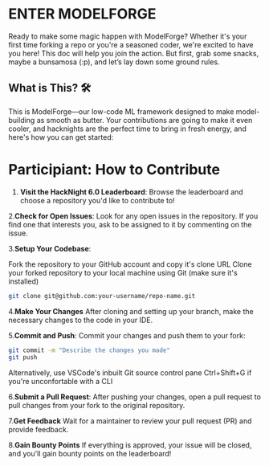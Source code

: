 # ENTER MODELFORGE

Ready to make some magic happen with ModelForge? Whether it's your first time forking a repo or you're a seasoned coder, we're excited to have you here! This doc will help you join the action. But first, grab some snacks, maybe a bunsamosa (:p), and let’s lay down some ground rules.

## What is This? 🛠️

This is ModelForge—our low-code ML framework designed to make model-building as smooth as butter. Your contributions are going to make it even cooler, and hacknights are the perfect time to bring in fresh energy, and here's how you can get started:

# Participiant: How to Contribute

1. **Visit the HackNight 6.0 Leaderboard**: Browse the leaderboard and choose a repository you'd like to contribute to!

2.**Check for Open Issues**: Look for any open issues in the repository. If you find one that interests you, ask to be assigned to it by commenting on the issue.

3.**Setup Your Codebase**:

Fork the repository to your GitHub account and copy it's clone URL
Clone your forked repository to your local machine using Git (make sure it's installed)

```bash
git clone git@github.com:your-username/repo-name.git
```

4.**Make Your Changes** After cloning and setting up your branch, make the necessary changes to the code in your IDE.

5.**Commit and Push**: Commit your changes and push them to your fork:

```bash
git commit -m "Describe the changes you made"
git push
```

Alternatively, use VSCode's inbuilt Git source control pane Ctrl+Shift+G if you're unconfortable with a CLI

6.**Submit a Pull Request**: After pushing your changes, open a pull request to pull changes from your fork to the original repository.

7.**Get Feedback** Wait for a maintainer to review your pull request (PR) and provide feedback.

8.**Gain Bounty Points** If everything is approved, your issue will be closed, and you'll gain bounty points on the leaderboard!

